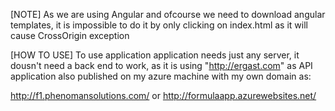 [NOTE]
As we are using Angular and ofcourse we need to download angular templates, 
it is impossible to do it by only clicking on index.html as it will cause CrossOrigin exception

[HOW TO USE]
To use application application needs just any server, it dousn't need a back end to work, 
as it is using "http://ergast.com" as API
application also published on my azure machine with my own domain as: 

http://f1.phenomansolutions.com/ or http://formulaapp.azurewebsites.net/
